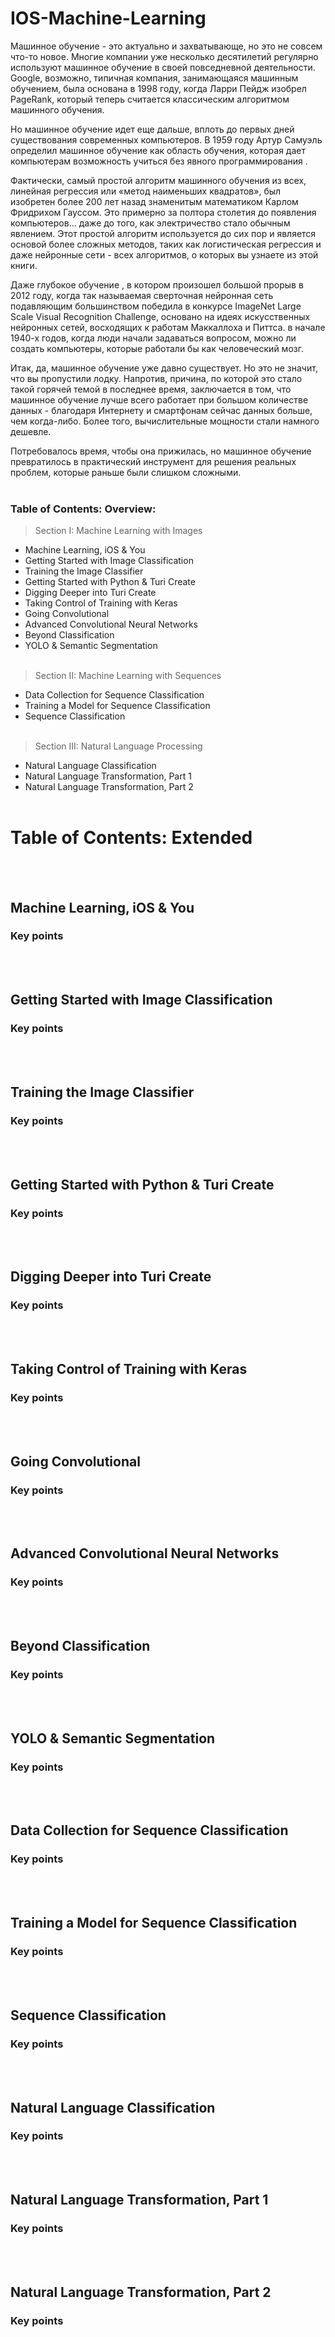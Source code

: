 # IOS-Machine-Learning
Машинное обучение - это актуально и захватывающе, но это не совсем что-то новое. Многие компании уже несколько десятилетий регулярно используют машинное обучение в своей повседневной деятельности. Google, возможно, типичная компания, занимающаяся машинным обучением, была основана в 1998 году, когда Ларри Пейдж изобрел PageRank, который теперь считается классическим алгоритмом машинного обучения.

Но машинное обучение идет еще дальше, вплоть до первых дней существования современных компьютеров. В 1959 году Артур Самуэль определил машинное обучение как область обучения, которая дает компьютерам возможность учиться без явного программирования .

Фактически, самый простой алгоритм машинного обучения из всех, линейная регрессия или «метод наименьших квадратов», был изобретен более 200 лет назад знаменитым математиком Карлом Фридрихом Гауссом. Это примерно за полтора столетия до появления компьютеров… даже до того, как электричество стало обычным явлением. Этот простой алгоритм используется до сих пор и является основой более сложных методов, таких как логистическая регрессия и даже нейронные сети - всех алгоритмов, о которых вы узнаете из этой книги.

Даже глубокое обучение , в котором произошел большой прорыв в 2012 году, когда так называемая сверточная нейронная сеть подавляющим большинством победила в конкурсе ImageNet Large Scale Visual Recognition Challenge, основано на идеях искусственных нейронных сетей, восходящих к работам Маккаллоха и Питтса. в начале 1940-х годов, когда люди начали задаваться вопросом, можно ли создать компьютеры, которые работали бы как человеческий мозг.

Итак, да, машинное обучение уже давно существует. Но это не значит, что вы пропустили лодку. Напротив, причина, по которой это стало такой горячей темой в последнее время, заключается в том, что машинное обучение лучше всего работает при большом количестве данных - благодаря Интернету и смартфонам сейчас данных больше, чем когда-либо. Более того, вычислительные мощности стали намного дешевле.

Потребовалось время, чтобы она прижилась, но машинное обучение превратилось в практический инструмент для решения реальных проблем, которые раньше были слишком сложными.
<br> </br>
### Table of Contents: Overview:
> Section I: Machine Learning with Images
- Machine Learning, iOS & You
- Getting Started with Image Classification
- Training the Image Classifier
- Getting Started with Python & Turi Create
- Digging Deeper into Turi Create
- Taking Control of Training with Keras
- Going Convolutional
- Advanced Convolutional Neural Networks
- Beyond Classification
- YOLO & Semantic Segmentation
<br> </br>
> Section II: Machine Learning with Sequences
- Data Collection for Sequence Classification
- Training a Model for Sequence Classification
- Sequence Classification
<br> </br>
> Section III: Natural Language Processing
- Natural Language Classification
- Natural Language Transformation, Part 1
- Natural Language Transformation, Part 2
<br> </br>
# Table of Contents: Extended
<br> </br>
## **Machine Learning, iOS & You**
### Key points
<br> </br>
## **Getting Started with Image Classification**
### Key points
<br> </br>
## **Training the Image Classifier**
### Key points
<br> </br>
## **Getting Started with Python & Turi Create**
### Key points
<br> </br>
## **Digging Deeper into Turi Create**
### Key points
<br> </br>
## **Taking Control of Training with Keras**
### Key points
<br> </br>
## **Going Convolutional**
### Key points
<br> </br>
## **Advanced Convolutional Neural Networks**
### Key points
<br> </br>
## **Beyond Classification**
### Key points
<br> </br>
## **YOLO & Semantic Segmentation**
### Key points
<br> </br>

## **Data Collection for Sequence Classification**
### Key points
<br> </br>
## **Training a Model for Sequence Classification**
### Key points
<br> </br>
## **Sequence Classification**
### Key points
<br> </br>

## **Natural Language Classification**
### Key points
<br> </br>
## **Natural Language Transformation, Part 1**
### Key points
<br> </br>
## **Natural Language Transformation, Part 2**
### Key points
<br> </br>

